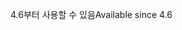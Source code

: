 <span data-ttu-id="69dcc-101">4.6부터 사용할 수 있음</span><span class="sxs-lookup"><span data-stu-id="69dcc-101">Available since 4.6</span></span>